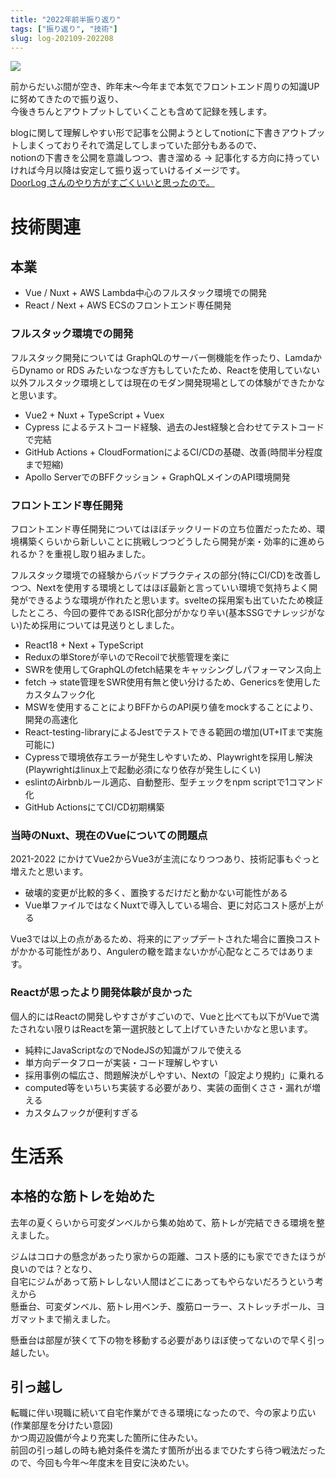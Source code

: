 ```yaml
---
title: "2022年前半振り返り"
tags: ["振り返り", "技術"]
slug: log-202109-202208
---
```


![](/images/posts-image/2022-08-09.jpg)

前からだいぶ間が空き、昨年末～今年まで本気でフロントエンド周りの知識UPに努めてきたので振り返り、  
今後きちんとアウトプットしていくことも含めて記録を残します。

blogに関して理解しやすい形で記事を公開ようとしてnotionに下書きアウトプットしまくっておりそれで満足してしまっていた部分もあるので、  
notionの下書きを公開を意識しつつ、書き溜める → 記事化する方向に持っていければ今月以降は安定して振り返っていけるイメージです。  
[DoorLog さんのやり方がすごくいいと思ったので。](https://toshi0607.com/)

# 技術関連

## 本業

- Vue / Nuxt + AWS Lambda中心のフルスタック環境での開発
- React / Next + AWS ECSのフロントエンド専任開発

### フルスタック環境での開発

フルスタック開発については GraphQLのサーバー側機能を作ったり、LamdaからDynamo or RDS
みたいなつなぎ方もしていたため、Reactを使用していない以外フルスタック環境としては現在のモダン開発現場としての体験ができたかなと思います。

- Vue2 + Nuxt + TypeScript + Vuex
- Cypress によるテストコード経験、過去のJest経験と合わせてテストコードで完結
- GitHub Actions + CloudFormationによるCI/CDの基礎、改善(時間半分程度まで短縮)
- Apollo ServerでのBFFクッション + GraphQLメインのAPI環境開発

### フロントエンド専任開発

フロントエンド専任開発についてはほぼテックリードの立ち位置だったため、環境構築くらいから新しいことに挑戦しつつどうしたら開発が楽・効率的に進められるか？を重視し取り組みました。

フルスタック環境での経験からバッドプラクティスの部分(特にCI/CD)を改善しつつ、Nextを使用する環境としてはほぼ最新と言っていい環境で気持ちよく開発ができるような環境が作れたと思います。svelteの採用案も出ていたため検証したところ、今回の要件であるISR化部分がかなり辛い(基本SSGでナレッジがない)ため採用については見送りとしました。

- React18 + Next + TypeScript
- Reduxの単Storeが辛いのでRecoilで状態管理を楽に
- SWRを使用してGraphQLのfetch結果をキャッシングしパフォーマンス向上
- fetch → state管理をSWR使用有無と使い分けるため、Genericsを使用したカスタムフック化
- MSWを使用することによりBFFからのAPI戻り値をmockすることにより、開発の高速化
- React-testing-libraryによるJestでテストできる範囲の増加(UT+ITまで実施可能に)
- Cypressで環境依存エラーが発生しやすいため、Playwrightを採用し解決(Playwrightはlinux上で起動必須になり依存が発生しにくい)
- eslintのAirbnbルール適応、自動整形、型チェックをnpm scriptで1コマンド化
- GitHub ActionsにてCI/CD初期構築

### 当時のNuxt、現在のVueについての問題点

2021-2022 にかけてVue2からVue3が主流になりつつあり、技術記事もぐっと増えたと思います。

- 破壊的変更が比較的多く、置換するだけだと動かない可能性がある
- Vue単ファイルではなくNuxtで導入している場合、更に対応コスト感が上がる

Vue3では以上の点があるため、将来的にアップデートされた場合に置換コストがかかる可能性があり、Angulerの轍を踏まないかが心配なところではあります。

### Reactが思ったより開発体験が良かった

個人的にはReactの開発しやすさがすごいので、Vueと比べても以下がVueで満たされない限りはReactを第一選択肢として上げていきたいかなと思います。

- 純粋にJavaScriptなのでNodeJSの知識がフルで使える
- 単方向データフローが実装・コード理解しやすい
- 採用事例の幅広さ、問題解決がしやすい、Nextの「設定より規約」に乗れる
- computed等をいちいち実装する必要があり、実装の面倒くささ・漏れが増える
- カスタムフックが便利すぎる

# 生活系

## 本格的な筋トレを始めた

去年の夏くらいから可変ダンベルから集め始めて、筋トレが完結できる環境を整えました。  

ジムはコロナの懸念があったり家からの距離、コスト感的にも家でできたほうが良いのでは？となり、  
自宅にジムがあって筋トレしない人間はどこにあってもやらないだろうという考えから  
懸垂台、可変ダンベル、筋トレ用ベンチ、腹筋ローラー、ストレッチポール、ヨガマットまで揃えました。

懸垂台は部屋が狭くて下の物を移動する必要がありほぼ使ってないので早く引っ越したい。

## 引っ越し

転職に伴い現職に続いて自宅作業ができる環境になったので、今の家より広い(作業部屋を分けたい意図)  
かつ周辺設備が今より充実した箇所に住みたい。  
前回の引っ越しの時も絶対条件を満たす箇所が出るまでひたすら待つ戦法だったので、今回も今年～年度末を目安に決めたい。
